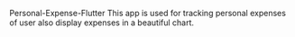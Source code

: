 Personal-Expense-Flutter
This app is used for tracking personal expenses of user
also display expenses in a beautiful chart.
